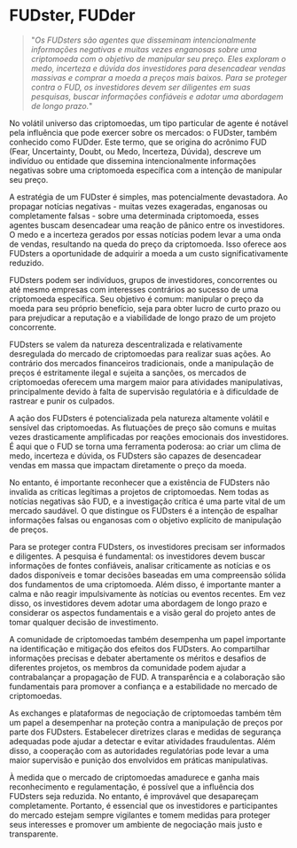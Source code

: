 # FUDster, FUDder

>"*Os FUDsters são agentes que disseminam intencionalmente informações negativas e muitas vezes enganosas sobre uma criptomoeda com o objetivo de manipular seu preço. Eles exploram o medo, incerteza e dúvida dos investidores para desencadear vendas massivas e comprar a moeda a preços mais baixos. Para se proteger contra o FUD, os investidores devem ser diligentes em suas pesquisas, buscar informações confiáveis e adotar uma abordagem de longo prazo.*"

No volátil universo das criptomoedas, um tipo particular de agente é notável pela influência que pode exercer sobre os mercados: o FUDster, também conhecido como FUDder. Este termo, que se origina do acrônimo FUD (Fear, Uncertainty, Doubt, ou Medo, Incerteza, Dúvida), descreve um indivíduo ou entidade que dissemina intencionalmente informações negativas sobre uma criptomoeda específica com a intenção de manipular seu preço.

A estratégia de um FUDster é simples, mas potencialmente devastadora. Ao propagar notícias negativas - muitas vezes exageradas, enganosas ou completamente falsas - sobre uma determinada criptomoeda, esses agentes buscam desencadear uma reação de pânico entre os investidores. O medo e a incerteza gerados por essas notícias podem levar a uma onda de vendas, resultando na queda do preço da criptomoeda. Isso oferece aos FUDsters a oportunidade de adquirir a moeda a um custo significativamente reduzido.

FUDsters podem ser indivíduos, grupos de investidores, concorrentes ou até mesmo empresas com interesses contrários ao sucesso de uma criptomoeda específica. Seu objetivo é comum: manipular o preço da moeda para seu próprio benefício, seja para obter lucro de curto prazo ou para prejudicar a reputação e a viabilidade de longo prazo de um projeto concorrente.

FUDsters se valem da natureza descentralizada e relativamente desregulada do mercado de criptomoedas para realizar suas ações. Ao contrário dos mercados financeiros tradicionais, onde a manipulação de preços é estritamente ilegal e sujeita a sanções, os mercados de criptomoedas oferecem uma margem maior para atividades manipulativas, principalmente devido à falta de supervisão regulatória e à dificuldade de rastrear e punir os culpados.

A ação dos FUDsters é potencializada pela natureza altamente volátil e sensível das criptomoedas. As flutuações de preço são comuns e muitas vezes drasticamente amplificadas por reações emocionais dos investidores. É aqui que o FUD se torna uma ferramenta poderosa: ao criar um clima de medo, incerteza e dúvida, os FUDsters são capazes de desencadear vendas em massa que impactam diretamente o preço da moeda.

No entanto, é importante reconhecer que a existência de FUDsters não invalida as críticas legítimas a projetos de criptomoedas. Nem todas as notícias negativas são FUD, e a investigação crítica é uma parte vital de um mercado saudável. O que distingue os FUDsters é a intenção de espalhar informações falsas ou enganosas com o objetivo explícito de manipulação de preços.

Para se proteger contra FUDsters, os investidores precisam ser informados e diligentes. A pesquisa é fundamental: os investidores devem buscar informações de fontes confiáveis, analisar criticamente as notícias e os dados disponíveis e tomar decisões baseadas em uma compreensão sólida dos fundamentos de uma criptomoeda. Além disso, é importante manter a calma e não reagir impulsivamente às notícias ou eventos recentes. Em vez disso, os investidores devem adotar uma abordagem de longo prazo e considerar os aspectos fundamentais e a visão geral do projeto antes de tomar qualquer decisão de investimento.

A comunidade de criptomoedas também desempenha um papel importante na identificação e mitigação dos efeitos dos FUDsters. Ao compartilhar informações precisas e debater abertamente os méritos e desafios de diferentes projetos, os membros da comunidade podem ajudar a contrabalançar a propagação de FUD. A transparência e a colaboração são fundamentais para promover a confiança e a estabilidade no mercado de criptomoedas.

As exchanges e plataformas de negociação de criptomoedas também têm um papel a desempenhar na proteção contra a manipulação de preços por parte dos FUDsters. Estabelecer diretrizes claras e medidas de segurança adequadas pode ajudar a detectar e evitar atividades fraudulentas. Além disso, a cooperação com as autoridades regulatórias pode levar a uma maior supervisão e punição dos envolvidos em práticas manipulativas.

À medida que o mercado de criptomoedas amadurece e ganha mais reconhecimento e regulamentação, é possível que a influência dos FUDsters seja reduzida. No entanto, é improvável que desapareçam completamente. Portanto, é essencial que os investidores e participantes do mercado estejam sempre vigilantes e tomem medidas para proteger seus interesses e promover um ambiente de negociação mais justo e transparente.
